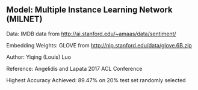 ## Model: Multiple Instance Learning Network (MILNET)

Data: IMDB data from http://ai.stanford.edu/~amaas/data/sentiment/ 

Embedding Weights: GLOVE from http://nlp.stanford.edu/data/glove.6B.zip


Author: Yiqing (Louis) Luo

Reference: Angelidis and Lapata 2017 ACL Conference

Highest Accuracy Achieved: 89.47% on 20% test set randomly selected

